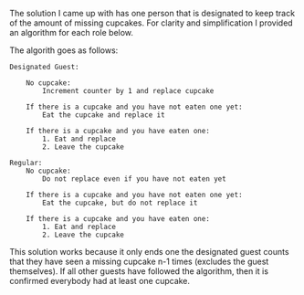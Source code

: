 The solution I came up with has one person that is designated to keep
track of the amount of missing cupcakes. For clarity and simplification I
provided an algorithm for each role below.

The algorith goes as follows:

    Designated Guest:

        No cupcake:
            Increment counter by 1 and replace cupcake

        If there is a cupcake and you have not eaten one yet:
            Eat the cupcake and replace it

        If there is a cupcake and you have eaten one:
            1. Eat and replace
            2. Leave the cupcake

    Regular:
        No cupcake:
            Do not replace even if you have not eaten yet

        If there is a cupcake and you have not eaten one yet:
            Eat the cupcake, but do not replace it 

        If there is a cupcake and you have eaten one:
            1. Eat and replace
            2. Leave the cupcake

This solution works because it only ends one the designated guest counts that they
have seen a missing cupcake n-1 times (excludes the guest themselves). If all other
guests have followed the algorithm, then it is confirmed everybody had at least one cupcake.
